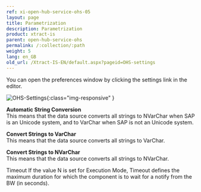 ```yaml
---
ref: xi-open-hub-service-ohs-05
layout: page
title: Parametrization
description: Parametrization
product: xtract-is
parent: open-hub-service-ohs
permalink: /:collection/:path
weight: 5
lang: en_GB
old_url: /Xtract-IS-EN/default.aspx?pageid=OHS-settings
---
```



You can open the preferences window by clicking the settings link in the editor.

![OHS-Settings](/img/content/OHS-Settings.png){:class="img-responsive" }

**Automatic String Conversion**<br>
This means that the data source converts all strings to NVarChar when SAP is an Unicode system, and to VarChar when SAP is not an Unicode system.

**Convert Strings to VarChar**<br>
This means that the data source converts all strings to VarChar.

**Convert Strings to NVarChar**<br>
This means that the data source converts all strings to NVarChar.

Timeout
If the value N is set for Execution Mode, Timeout defines the maximum duration for which the component is to wait for a notify from the BW (in seconds).